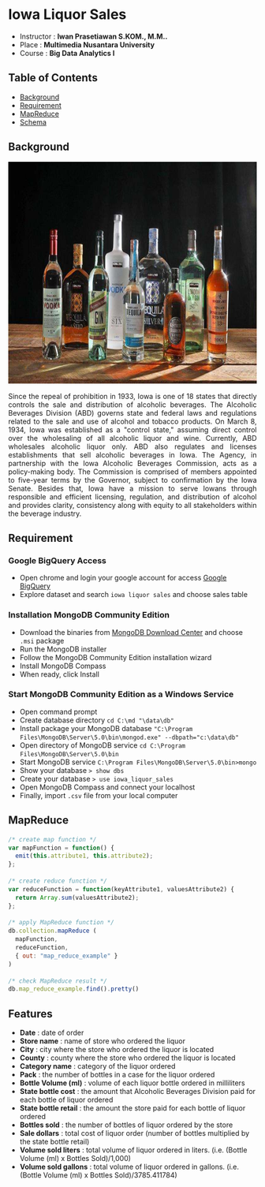 # Iowa Liquor Sales
* Instructor :  <b>Iwan Prasetiawan S.KOM., M.M..</b>
* Place : <b>Multimedia Nusantara University</b>
* Course : <b>Big Data Analytics I</b>

## Table of Contents
* [Background](#background)
* [Requirement](#requirement)
* [MapReduce](#mapreduce)
* [Schema](#schema)

## Background
<img src="https://github.com/Bayunova28/Iowa_Liquor_Sales/blob/master/cover.jpg" height="450" width="1000">
<p align="justify">Since the repeal of prohibition in 1933, Iowa is one of 18 states that directly controls the sale and distribution of alcoholic beverages. 
The Alcoholic Beverages Division (ABD) governs state and federal laws and regulations related to the sale and use of alcohol and tobacco products. On March 8, 1934, 
Iowa was established as a "control state," assuming direct control over the wholesaling of all alcoholic liquor and wine. Currently, ABD wholesales alcoholic liquor 
only. ABD also regulates and licenses establishments that sell alcoholic beverages in Iowa. The Agency, in partnership with the Iowa Alcoholic Beverages Commission, 
acts as a policy-making body. The Commission is comprised of members appointed to five-year terms by the Governor, subject to confirmation by the Iowa Senate. Besides
that, Iowa have a mission to serve Iowans through responsible and efficient licensing, regulation, and distribution of alcohol and provides clarity, consistency along 
with equity to all stakeholders within the beverage industry.<p>

## Requirement
### Google BigQuery Access
* Open chrome and login your google account for access [Google BigQuery](https://accounts.google.com/ServiceLogin/signinchooser?service=cloudconsole&passive=1209600&osid=1&continue=https%3A%2F%2Fconsole.cloud.google.com%2Fbigquery%3Fproject%3Dcharming-script-322807%26authuser%3D3&followup=https%3A%2F%2Fconsole.cloud.google.com%2Fbigquery%3Fproject%3Dcharming-script-322807%26authuser%3D3&flowName=GlifWebSignIn&flowEntry=ServiceLogin)
* Explore dataset and search `iowa liquor sales` and choose sales table

### Installation MongoDB Community Edition
* Download the binaries from [MongoDB Download Center](https://www.mongodb.com/try/download/community?tck=docs_server) and choose `.msi` package
* Run the MongoDB installer
* Follow the MongoDB Community Edition installation wizard
* Install MongoDB Compass
* When ready, click Install
  
### Start MongoDB Community Edition as a Windows Service
* Open command prompt
* Create database directory `cd C:\md "\data\db"`
* Install package your MongoDB database `"C:\Program Files\MongoDB\Server\5.0\bin\mongod.exe" --dbpath="c:\data\db"`
* Open directory of MongoDB service `cd C:\Program Files\MongoDB\Server\5.0\bin`
* Start MongoDB service `C:\Program Files\MongoDB\Server\5.0\bin>mongo`
* Show your database `> show dbs`
* Create your database `> use iowa_liquor_sales`
* Open MongoDB Compass and connect your localhost
* Finally, import `.csv` file from your local computer  

## MapReduce
```js
/* create map function */  
var mapFunction = function() {
  emit(this.attribute1, this.attribute2);
};

/* create reduce function */  
var reduceFunction = function(keyAttribute1, valuesAttribute2) {
  return Array.sum(valuesAttribute2);
};

/* apply MapReduce function */  
db.collection.mapReduce (
  mapFunction,
  reduceFunction,
  { out: "map_reduce_example" }
)

/* check MapReduce result */
db.map_reduce_example.find().pretty()   
```

## Features
* <b>Date</b> : date of order 
* <b>Store name</b> : name of store who ordered the liquor 
* <b>City</b> : city where the store who ordered the liquor is located 
* <b>County</b> : county where the store who ordered the liquor is located 
* <b>Category name</b> : category of the liquor ordered 
* <b>Pack</b> : the number of bottles in a case for the liquor ordered 
* <b>Bottle Volume (ml)</b> : volume of each liquor bottle ordered in milliliters 
* <b>State bottle cost</b> : the amount that Alcoholic Beverages Division paid for each bottle of liquor ordered 
* <b>State bottle retail</b> : the amount the store paid for each bottle of liquor ordered 
* <b>Bottles sold</b> : the number of bottles of liquor ordered by the store 
* <b>Sale dollars</b> : total cost of liquor order (number of bottles multiplied by the state bottle retail) 
* <b>Volume sold liters</b> : total volume of liquor ordered in liters. (i.e. (Bottle Volume (ml) x Bottles Sold)/1,000)
* <b>Volume sold gallons</b> : total volume of liquor ordered in gallons. (i.e. (Bottle Volume (ml) x Bottles Sold)/3785.411784) 
